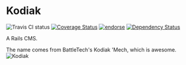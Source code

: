 Kodiak
======
![Travis CI status](https://api.travis-ci.org/dhoss/Kodiak.png?branch=master)
[![Coverage Status](https://coveralls.io/repos/dhoss/Kodiak/badge.png)](https://coveralls.io/r/dhoss/Kodiak)
[![endorse](https://api.coderwall.com/dhoss/endorsecount.png)](https://coderwall.com/dhoss)
[![Dependency Status](https://gemnasium.com/dhoss/Kodiak.png)](https://gemnasium.com/dhoss/Kodiak)

A Rails CMS.

The name comes from BattleTech's Kodiak 'Mech, which is awesome.
![Kodiak](http://www.sarna.net/wiki/images/e/e6/CCG_Arsenal_Kodiak.jpg)

